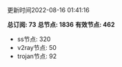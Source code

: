 更新时间2022-08-16 01:41:16

**总订阅: 73**
**总节点: 1836**
**有效节点: 462**
- ss节点: 320
- v2ray节点: 50
- trojan节点: 92
